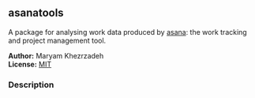## asanatools
A package for analysing work data produced by [asana](https://www.asana.com): the work tracking and project management tool.

__Author:__ Maryam Khezrzadeh<br/>
__License:__ [MIT](http://opensource.org/licenses/MIT)<br/>

### Description
